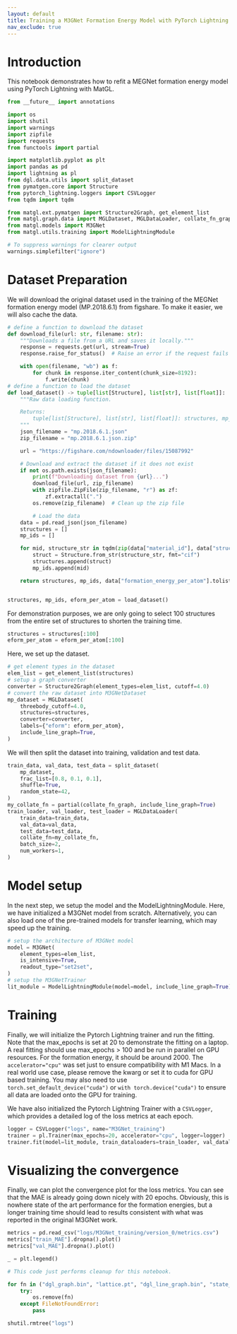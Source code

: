 ```yaml
---
layout: default
title: Training a M3GNet Formation Energy Model with PyTorch Lightning.md
nav_exclude: true
---
```


# Introduction

This notebook demonstrates how to refit a MEGNet formation energy model using PyTorch Lightning with MatGL.


```python
from __future__ import annotations

import os
import shutil
import warnings
import zipfile
import requests
from functools import partial

import matplotlib.pyplot as plt
import pandas as pd
import lightning as pl
from dgl.data.utils import split_dataset
from pymatgen.core import Structure
from pytorch_lightning.loggers import CSVLogger
from tqdm import tqdm

from matgl.ext.pymatgen import Structure2Graph, get_element_list
from matgl.graph.data import MGLDataset, MGLDataLoader, collate_fn_graph
from matgl.models import M3GNet
from matgl.utils.training import ModelLightningModule

# To suppress warnings for clearer output
warnings.simplefilter("ignore")
```

# Dataset Preparation

We will download the original dataset used in the training of the MEGNet formation energy model (MP.2018.6.1) from figshare. To make it easier, we will also cache the data.


```python
# define a function to download the dataset
def download_file(url: str, filename: str):
    """Downloads a file from a URL and saves it locally."""
    response = requests.get(url, stream=True)
    response.raise_for_status()  # Raise an error if the request fails

    with open(filename, "wb") as f:
        for chunk in response.iter_content(chunk_size=8192):
            f.write(chunk)
# define a function to load the dataset
def load_dataset() -> tuple[list[Structure], list[str], list[float]]:
    """Raw data loading function.

    Returns:
        tuple[list[Structure], list[str], list[float]]: structures, mp_id, Eform_per_atom
    """
    json_filename = "mp.2018.6.1.json"
    zip_filename = "mp.2018.6.1.json.zip"

    url = "https://figshare.com/ndownloader/files/15087992"

    # Download and extract the dataset if it does not exist
    if not os.path.exists(json_filename):
        print(f"Downloading dataset from {url}...")
        download_file(url, zip_filename)
        with zipfile.ZipFile(zip_filename, "r") as zf:
            zf.extractall(".")
        os.remove(zip_filename)  # Clean up the zip file

        # Load the data
    data = pd.read_json(json_filename)
    structures = []
    mp_ids = []

    for mid, structure_str in tqdm(zip(data["material_id"], data["structure"])):
        struct = Structure.from_str(structure_str, fmt="cif")
        structures.append(struct)
        mp_ids.append(mid)

    return structures, mp_ids, data["formation_energy_per_atom"].tolist()


structures, mp_ids, eform_per_atom = load_dataset()
```

For demonstration purposes, we are only going to select 100 structures from the entire set of structures to shorten the training time.


```python
structures = structures[:100]
eform_per_atom = eform_per_atom[:100]
```

Here, we set up the dataset.


```python
# get element types in the dataset
elem_list = get_element_list(structures)
# setup a graph converter
converter = Structure2Graph(element_types=elem_list, cutoff=4.0)
# convert the raw dataset into M3GNetDataset
mp_dataset = MGLDataset(
    threebody_cutoff=4.0,
    structures=structures,
    converter=converter,
    labels={"eform": eform_per_atom},
    include_line_graph=True,
)
```

We will then split the dataset into training, validation and test data.


```python
train_data, val_data, test_data = split_dataset(
    mp_dataset,
    frac_list=[0.8, 0.1, 0.1],
    shuffle=True,
    random_state=42,
)
my_collate_fn = partial(collate_fn_graph, include_line_graph=True)
train_loader, val_loader, test_loader = MGLDataLoader(
    train_data=train_data,
    val_data=val_data,
    test_data=test_data,
    collate_fn=my_collate_fn,
    batch_size=2,
    num_workers=1,
)
```

# Model setup

In the next step, we setup the model and the ModelLightningModule. Here, we have initialized a M3GNet model from scratch. Alternatively, you can also load one of the pre-trained models for transfer learning, which may speed up the training.


```python
# setup the architecture of M3GNet model
model = M3GNet(
    element_types=elem_list,
    is_intensive=True,
    readout_type="set2set",
)
# setup the M3GNetTrainer
lit_module = ModelLightningModule(model=model, include_line_graph=True)
```

# Training

Finally, we will initialize the Pytorch Lightning trainer and run the fitting. Note that the max_epochs is set at 20 to demonstrate the fitting on a laptop. A real fitting should use max_epochs > 100 and be run in parallel on GPU resources. For the formation energy, it should be around 2000. The `accelerator="cpu"` was set just to ensure compatibility with M1 Macs. In a real world use case, please remove the kwarg or set it to cuda for GPU based training. You may also need to use `torch.set_default_device("cuda")` or `with torch.device("cuda")` to ensure all data are loaded onto the GPU for training.

We have also initialized the Pytorch Lightning Trainer with a `CSVLogger`, which provides a detailed log of the loss metrics at each epoch.


```python
logger = CSVLogger("logs", name="M3GNet_training")
trainer = pl.Trainer(max_epochs=20, accelerator="cpu", logger=logger)
trainer.fit(model=lit_module, train_dataloaders=train_loader, val_dataloaders=val_loader)
```

# Visualizing the convergence

Finally, we can plot the convergence plot for the loss metrics. You can see that the MAE is already going down nicely with 20 epochs. Obviously, this is nowhere state of the art performance for the formation energies, but a longer training time should lead to results consistent with what was reported in the original M3GNet work.


```python
metrics = pd.read_csv("logs/M3GNet_training/version_0/metrics.csv")
metrics["train_MAE"].dropna().plot()
metrics["val_MAE"].dropna().plot()

_ = plt.legend()
```


```python
# This code just performs cleanup for this notebook.

for fn in ("dgl_graph.bin", "lattice.pt", "dgl_line_graph.bin", "state_attr.pt", "labels.json"):
    try:
        os.remove(fn)
    except FileNotFoundError:
        pass

shutil.rmtree("logs")
```